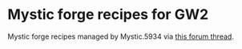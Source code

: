 # Mystic forge recipes for GW2

Mystic forge recipes managed by Mystic.5934
via [this forum thread](https://forum-en.guildwars2.com/forum/community/api/Created-a-json-file-for-Mystic-Forge-recipes/first#post5795657).
